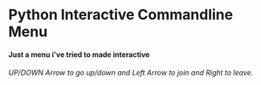 # Python Interactive Commandline Menu
#### Just a menu i've tried to made interactive
###### UP/DOWN Arrow to go up/down and Left Arrow to join and Right to leave.
